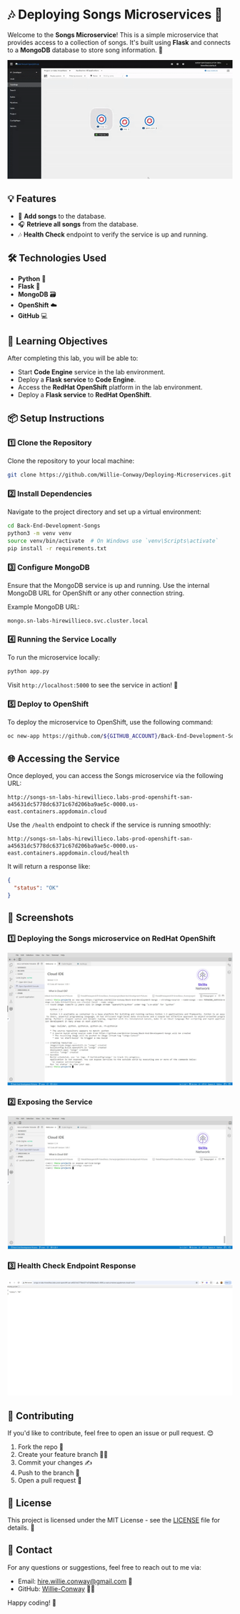 # 🎶 Deploying Songs Microservices 🎵

Welcome to the **Songs Microservice**! This is a simple microservice that provides access to a collection of songs. It's built using **Flask** and connects to a **MongoDB** database to store song information. 🚀

![Deploying the Songs microservice on RedHat OpenShift](https://github.com/Willie-Conway/Deploying-Microservices/blob/main/Screenshots/Deploying%20the%20Songs%20microservice%20on%20RedHat%20OpenShift.gif)

## 💡 Features
- 🎤 **Add songs** to the database.
- 🎧 **Retrieve all songs** from the database.
- 🎶 **Health Check** endpoint to verify the service is up and running.

## 🛠️ Technologies Used
- **Python** 🐍
- **Flask** 🐚
- **MongoDB** 🗃️
- **OpenShift** ☁️
- **GitHub** 💻

## 🎯 Learning Objectives
After completing this lab, you will be able to:
- Start **Code Engine** service in the lab environment.
- Deploy a **Flask service** to **Code Engine**.
- Access the **RedHat OpenShift** platform in the lab environment.
- Deploy a **Flask service** to **RedHat OpenShift**.

## 📦 Setup Instructions

### 1️⃣ Clone the Repository
Clone the repository to your local machine:

```bash
git clone https://github.com/Willie-Conway/Deploying-Microservices.git
```

### 2️⃣ Install Dependencies
Navigate to the project directory and set up a virtual environment:

```bash
cd Back-End-Development-Songs
python3 -m venv venv
source venv/bin/activate  # On Windows use `venv\Scripts\activate`
pip install -r requirements.txt
```

### 3️⃣ Configure MongoDB
Ensure that the MongoDB service is up and running. Use the internal MongoDB URL for OpenShift or any other connection string.

Example MongoDB URL:
```
mongo.sn-labs-hirewillieco.svc.cluster.local
```

### 4️⃣ Running the Service Locally
To run the microservice locally:

```bash
python app.py
```

Visit `http://localhost:5000` to see the service in action! 🎉

### 5️⃣ Deploy to OpenShift
To deploy the microservice to OpenShift, use the following command:

```bash
oc new-app https://github.com/${GITHUB_ACCOUNT}/Back-End-Development-Songs --strategy=source --name=songs --env MONGODB_SERVICE=mongo.${OPENSHIFT_PROJECT}.svc.cluster.local --name songs
```

## 🌐 Accessing the Service

Once deployed, you can access the Songs microservice via the following URL:

```text
http://songs-sn-labs-hirewillieco.labs-prod-openshift-san-a45631dc5778dc6371c67d206ba9ae5c-0000.us-east.containers.appdomain.cloud
```

Use the `/health` endpoint to check if the service is running smoothly:

```text
http://songs-sn-labs-hirewillieco.labs-prod-openshift-san-a45631dc5778dc6371c67d206ba9ae5c-0000.us-east.containers.appdomain.cloud/health
```

It will return a response like:
```json
{
  "status": "OK"
}
```

## 📸 Screenshots

### 1️⃣ Deploying the Songs microservice on RedHat OpenShift
![Deploying Songs Service on OpenShift](https://github.com/Willie-Conway/Deploying-Microservices/blob/main/Screenshots/deploy-getsong-3.jpg)

### 2️⃣ Exposing the Service
![Exposing Songs Service](https://github.com/Willie-Conway/Deploying-Microservices/blob/main/Screenshots/deploy-getsong-4.jpg)

### 3️⃣ Health Check Endpoint Response
![Health Check](https://github.com/Willie-Conway/Deploying-Microservices/blob/main/Screenshots/deploy-getsong-5.jpg)

## 🚧 Contributing

If you'd like to contribute, feel free to open an issue or pull request. 😊

1. Fork the repo 🍴
2. Create your feature branch 🧑‍💻
3. Commit your changes ✍️
4. Push to the branch 🚀
5. Open a pull request 👥

## 📄 License

This project is licensed under the MIT License - see the [LICENSE](LICENSE) file for details. 📝

## 💬 Contact

For any questions or suggestions, feel free to reach out to me via:

- Email: hire.willie.conway@gmail.com 📧
- GitHub: [Willie-Conway](https://github.com/Willie-Conway) 👨‍💻

Happy coding! 🎉
